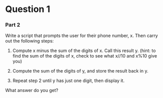 # Question 1 

### Part 2

Write a script that prompts the user for their phone number, x. Then carry out the following steps:

1. Compute x minus the sum of the digits of x. Call this result y. (hint: to find the sum of the digits of x, check to see what x//10 and x%10 give you)

2. Compute the sum of the digits of y, and store the result back in y.

3. Repeat step 2 until y has just one digit, then display it.
 

What answer do you get?
